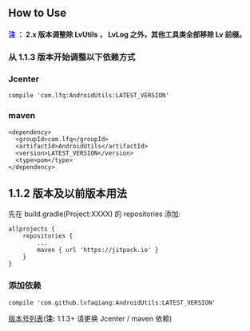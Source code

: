 ## How to Use
#### <font color="blue">注</font> ： 2.x 版本调整除 LvUtils ， LvLog 之外，其他工具类全部移除 Lv 前缀。
### 从 1.1.3 版本开始调整以下依赖方式
### Jcenter 
    compile 'com.lfq:AndroidUtils:LATEST_VERSION'
### maven
    <dependency>
      <groupId>com.lfq</groupId>
      <artifactId>AndroidUtils</artifactId>
      <version>LATEST_VERSION</version>
      <type>pom</type>
    </dependency>
## 1.1.2 版本及以前版本用法
先在 build.gradle(Project:XXXX) 的 repositories 添加:

    allprojects {
		repositories {
			...
			maven { url 'https://jitpack.io' }
		}
	}
### 添加依赖
	compile 'com.github.lvfaqiang:AndroidUtils:LATEST_VERSION'
	
[版本号列表](https://github.com/lvfaqiang/AndroidUtils/tags)(**注:** 1.1.3+ 请更换 Jcenter / maven 依赖) 